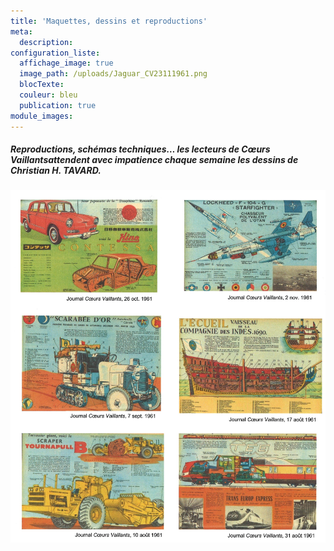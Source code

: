 ```yaml
---
title: 'Maquettes, dessins et reproductions'
meta:
  description:
configuration_liste:
  affichage_image: true
  image_path: /uploads/Jaguar_CV23111961.png
  blocTexte:
  couleur: bleu
  publication: true
module_images:
---
```



##### Reproductions, sch&eacute;mas techniques… les lecteurs de *Cœurs Vaillants*attendent avec impatience chaque semaine les dessins de Christian H. TAVARD.

![](/uploads/versions/maquetteCV1961---x----2309-2581x---.jpg)

&nbsp;